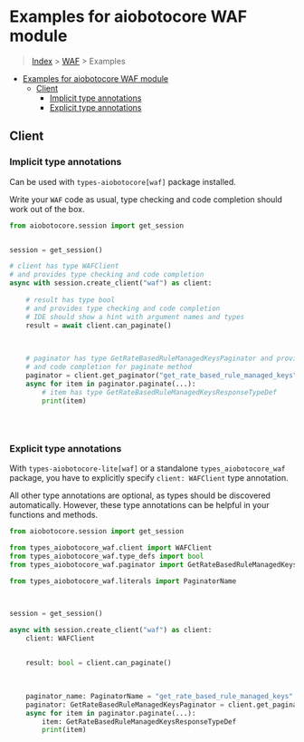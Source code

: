 <a id="examples-for-aiobotocore-waf-module"></a>

# Examples for aiobotocore WAF module

> [Index](../README.md) > [WAF](./README.md) > Examples

- [Examples for aiobotocore WAF module](#examples-for-aiobotocore-waf-module)
  - [Client](#client)
    - [Implicit type annotations](#implicit-type-annotations)
    - [Explicit type annotations](#explicit-type-annotations)

<a id="client"></a>

## Client

<a id="implicit-type-annotations"></a>

### Implicit type annotations

Can be used with `types-aiobotocore[waf]` package installed.

Write your `WAF` code as usual, type checking and code completion should work
out of the box.

```python
from aiobotocore.session import get_session


session = get_session()

# client has type WAFClient
# and provides type checking and code completion
async with session.create_client("waf") as client:
    
    # result has type bool
    # and provides type checking and code completion
    # IDE should show a hint with argument names and types
    result = await client.can_paginate()
    

    
    # paginator has type GetRateBasedRuleManagedKeysPaginator and provides type checking
    # and code completion for paginate method
    paginator = client.get_paginator("get_rate_based_rule_managed_keys")
    async for item in paginator.paginate(...):
        # item has type GetRateBasedRuleManagedKeysResponseTypeDef
        print(item)
    

    
```

<a id="explicit-type-annotations"></a>

### Explicit type annotations

With `types-aiobotocore-lite[waf]` or a standalone `types_aiobotocore_waf`
package, you have to explicitly specify `client: WAFClient` type annotation.

All other type annotations are optional, as types should be discovered
automatically. However, these type annotations can be helpful in your functions
and methods.

```python
from aiobotocore.session import get_session

from types_aiobotocore_waf.client import WAFClient
from types_aiobotocore_waf.type_defs import bool
from types_aiobotocore_waf.paginator import GetRateBasedRuleManagedKeysPaginator

from types_aiobotocore_waf.literals import PaginatorName



session = get_session()

async with session.create_client("waf") as client:
    client: WAFClient

    
    result: bool = client.can_paginate()
    

    
    paginator_name: PaginatorName = "get_rate_based_rule_managed_keys"
    paginator: GetRateBasedRuleManagedKeysPaginator = client.get_paginator(paginator_name)
    async for item in paginator.paginate(...):
        item: GetRateBasedRuleManagedKeysResponseTypeDef
        print(item)
    

    
```
